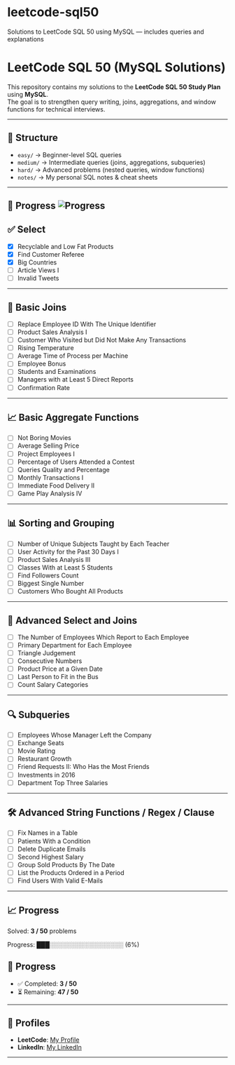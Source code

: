# leetcode-sql50
Solutions to LeetCode SQL 50 using MySQL — includes queries and explanations

# LeetCode SQL 50 (MySQL Solutions)

This repository contains my solutions to the **LeetCode SQL 50 Study Plan** using **MySQL**.  
The goal is to strengthen query writing, joins, aggregations, and window functions for technical interviews.

---

## 📂 Structure
- `easy/` → Beginner-level SQL queries  
- `medium/` → Intermediate queries (joins, aggregations, subqueries)  
- `hard/` → Advanced problems (nested queries, window functions)  
- `notes/` → My personal SQL notes & cheat sheets  

---

## 🚀 Progress  ![Progress](https://img.shields.io/badge/Progress-3%2F50-brightgreen?style=for-the-badge)

## ✅ Select
- [x] Recyclable and Low Fat Products
- [x] Find Customer Referee
- [x] Big Countries
- [ ] Article Views I
- [ ] Invalid Tweets

---

## 🔗 Basic Joins
- [ ] Replace Employee ID With The Unique Identifier
- [ ] Product Sales Analysis I
- [ ] Customer Who Visited but Did Not Make Any Transactions
- [ ] Rising Temperature
- [ ] Average Time of Process per Machine
- [ ] Employee Bonus
- [ ] Students and Examinations
- [ ] Managers with at Least 5 Direct Reports
- [ ] Confirmation Rate

---

## 📈 Basic Aggregate Functions
- [ ] Not Boring Movies
- [ ] Average Selling Price
- [ ] Project Employees I
- [ ] Percentage of Users Attended a Contest
- [ ] Queries Quality and Percentage
- [ ] Monthly Transactions I
- [ ] Immediate Food Delivery II
- [ ] Game Play Analysis IV

---

## 📊 Sorting and Grouping
- [ ] Number of Unique Subjects Taught by Each Teacher
- [ ] User Activity for the Past 30 Days I
- [ ] Product Sales Analysis III
- [ ] Classes With at Least 5 Students
- [ ] Find Followers Count
- [ ] Biggest Single Number
- [ ] Customers Who Bought All Products

---

## 🧩 Advanced Select and Joins
- [ ] The Number of Employees Which Report to Each Employee
- [ ] Primary Department for Each Employee
- [ ] Triangle Judgement
- [ ] Consecutive Numbers
- [ ] Product Price at a Given Date
- [ ] Last Person to Fit in the Bus
- [ ] Count Salary Categories

---

## 🔍 Subqueries
- [ ] Employees Whose Manager Left the Company
- [ ] Exchange Seats
- [ ] Movie Rating
- [ ] Restaurant Growth
- [ ] Friend Requests II: Who Has the Most Friends
- [ ] Investments in 2016
- [ ] Department Top Three Salaries

---

## 🛠 Advanced String Functions / Regex / Clause
- [ ] Fix Names in a Table
- [ ] Patients With a Condition
- [ ] Delete Duplicate Emails
- [ ] Second Highest Salary
- [ ] Group Sold Products By The Date
- [ ] List the Products Ordered in a Period
- [ ] Find Users With Valid E-Mails

---
## 📈 Progress

Solved: **3 / 50** problems

Progress: ███░░░░░░░░░░░░░░░░░ (6%)  


## 🎯 Progress
- ✅ Completed: **3 / 50**
- ⏳ Remaining: **47 / 50**  

---

## 🔗 Profiles
- **LeetCode**: [My Profile](https://leetcode.com/u/himanshu44226688/)  
- **LinkedIn**: [My LinkedIn](https://www.linkedin.com/in/himanshu-raj9031/)  

---
